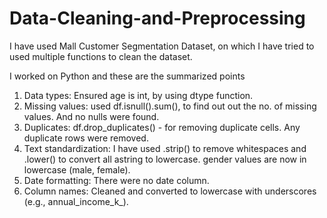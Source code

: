 # Data-Cleaning-and-Preprocessing

I have used Mall Customer Segmentation Dataset, on which I have tried to used multiple functions to clean the dataset. 

I worked on Python and these are the summarized points


  1. Data types: Ensured age is int, by using dtype function.
  2. Missing values: used df.isnull().sum(), to find out out the no. of missing values. And no nulls were found.
  3. Duplicates: df.drop_duplicates() - for removing duplicate cells. Any duplicate rows were removed.
  4. Text standardization: I have used .strip() to remove whitespaces and .lower() to convert all astring to lowercase. gender values are now in lowercase (male, female).
  5. Date formatting: There were no date column.
  6. Column names: Cleaned and converted to lowercase with underscores (e.g., annual_income_k_).
